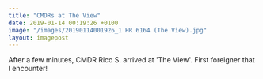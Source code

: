 ```yaml
---
title: "CMDRs at The View"
date: 2019-01-14 00:19:26 +0100
image: "/images/20190114001926_1 HR 6164 (The View).jpg"
layout: imagepost
---
```


After a few minutes, CMDR Rico S. arrived at 'The View'. First foreigner that I encounter!
